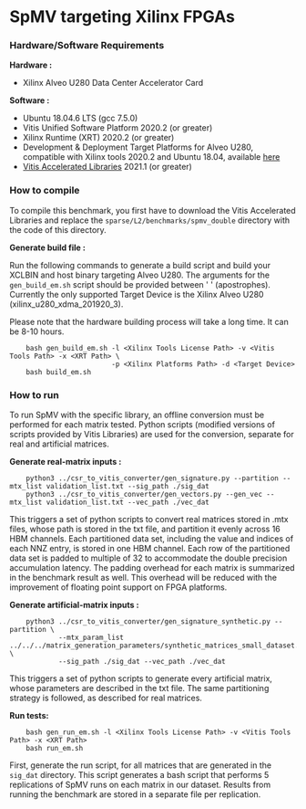 SpMV targeting Xilinx FPGAs
=========
<!-- _(Modified version of README from Vitis Sparse Library)_ -->

### Hardware/Software Requirements
**Hardware :**

* Xilinx Alveo U280 Data Center Accelerator Card

**Software :**

* Ubuntu 18.04.6 LTS (gcc 7.5.0)
* Vitis Unified Software Platform 2020.2 (or greater)
* Xilinx Runtime (XRT) 2020.2 (or greater)
* Development & Deployment Target Platforms for Alveo U280, compatible with Xilinx tools 2020.2 and Ubuntu 18.04, available [here](https://www.xilinx.com/products/boards-and-kits/alveo/u280.html#gettingStarted)
* [Vitis Accelerated Libraries](https://github.com/Xilinx/Vitis_Libraries/) 2021.1 (or greater)

### How to compile
To compile this benchmark, you first have to download the Vitis Accelerated Libraries and replace the `sparse/L2/benchmarks/spmv_double` directory with the code of this directory. 

**Generate build file :**

Run the following commands to generate a build script and build your XCLBIN and host binary targeting Alveo U280. 
The arguments for the ```gen_build_em.sh``` script should be provided between ' ' (apostrophes). Currently the only supported Target Device is the Xilinx Alveo U280 (xilinx_u280_xdma_201920_3).

Please note that the hardware building process will take a long time. It can be 8-10 hours. 

```
    bash gen_build_em.sh -l <Xilinx Tools License Path> -v <Vitis Tools Path> -x <XRT Path> \
                         -p <Xilinx Platforms Path> -d <Target Device>
    bash build_em.sh
```

### How to run

To run SpMV with the specific library, an offline conversion must be performed for each matrix tested. Python scripts (modified versions of scripts provided by Vitis Libraries) are used for the conversion, separate for real and artificial matrices.

**Generate real-matrix inputs :**

```
    python3 ../csr_to_vitis_converter/gen_signature.py --partition --mtx_list validation_list.txt --sig_path ./sig_dat
    python3 ../csr_to_vitis_converter/gen_vectors.py --gen_vec --mtx_list validation_list.txt --vec_path ./vec_dat
```
This triggers a set of python scripts to convert real matrices stored in .mtx files, whose path is stored in the txt file, and partition it evenly across 16 HBM channels. Each partitioned data set, including the value and indices of each NNZ entry, is stored in one HBM channel. Each row of the partitioned data set is padded to multiple of 32 to accommodate the double precision accumulation latency. The padding overhead for each matrix is summarized in the benchmark result as well. This overhead will be reduced with the improvement of floating point support on FPGA platforms.

**Generate artificial-matrix inputs :**

```
    python3 ../csr_to_vitis_converter/gen_signature_synthetic.py --partition \
            --mtx_param_list ../../../matrix_generation_parameters/synthetic_matrices_small_dataset.txt \
            --sig_path ./sig_dat --vec_path ./vec_dat
```
This triggers a set of python scripts to generate every artificial matrix, whose parameters are described in the txt file. The same partitioning strategy is followed, as described for real matrices.
<!-- , and partition it evenly across 16 HBM channels. Each partitioned data set, including the value and indices of each NNZ entry, is stored in one HBM channel. Each row of the partitioned data set is padded to multiple of 32 to accommodate the double precision accumulation latency. The padding overhead for each matrix is summarized in the benchmark result as well. This overhead will be reduced with the improvement of floating point support on FPGA platforms. -->

**Run tests:**

```
    bash gen_run_em.sh -l <Xilinx Tools License Path> -v <Vitis Tools Path> -x <XRT Path>
    bash run_em.sh 
```
First, generate the run script, for all matrices that are generated in the `sig_dat` directory. This script generates a bash script that performs 5 replications of SpMV runs on each matrix in our dataset. Results from running the benchmark are stored in a separate file per replication.
